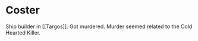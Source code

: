 # Coster

Ship builder in [[Targos]]. Got murdered. Murder seemed related to the Cold Hearted Killer.